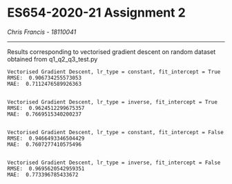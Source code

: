 # ES654-2020-21 Assignment 2

*Chris Francis* - *18110041*

------

Results corresponding to vectorised gradient descent on random dataset obtained from q1_q2_q3_test.py

```
Vectorised Gradient Descent, lr_type = constant, fit_intercept = True
RMSE:  0.906734255573053
MAE:  0.7112476589926363


Vectorised Gradient Descent, lr_type = inverse, fit_intercept = True
RMSE:  0.9624512299675357
MAE:  0.7669515340200237


Vectorised Gradient Descent, lr_type = constant, fit_intercept = False
RMSE:  0.9466493346504429
MAE:  0.7607277410575496


Vectorised Gradient Descent, lr_type = inverse, fit_intercept = False
RMSE:  0.9695620542959351
MAE:  0.773396785433672
```

